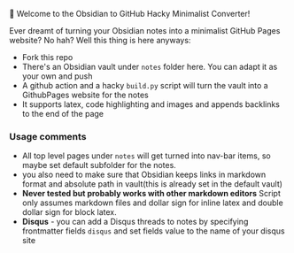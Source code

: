 🚀 Welcome to the Obsidian to GitHub Hacky Minimalist Converter!

Ever dreamt of turning your Obsidian notes into a minimalist GitHub Pages website? No hah?  Well this thing is here anyways:

- Fork this repo
- There's an Obsidian vault under `notes` folder here. You can adapt it as your own and push
- A github action and a hacky `build.py` script will turn the vault into a GithubPages website for the notes
- It supports latex, code highlighting and images and appends backlinks to the end of the page 
### Usage comments
- All top level pages under `notes` will get turned into nav-bar items, so maybe set default subfolder for the notes.
- you also need to make sure that Obsidian keeps links in markdown format and absolute path in vault(this is already set in the default vault)
- **Never tested but probably works with other markdown editors** Script only assumes markdown files and dollar sign for inline latex and double dollar sign for block latex.
- **Disqus** - you can add a Disqus threads to notes by specifying frontmatter fields `disqus` and set fields value to the name of your disqus site
